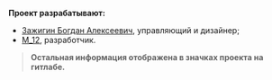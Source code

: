 **Проект разрабатывают:**
- [Зажигин Богдан Алексеевич](@zaboal), управляющий и дизайнер;
- [M_12](@M_12), разработчик.

> **Остальная информация отображена в значках проекта на гитлабе.**